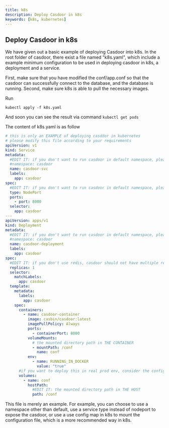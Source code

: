 ```yaml
---
title: k8s
description: Deploy Casdoor in k8s
keywords: [k8s, kubernetes]
---
```


## Deploy Casdoor in k8s
We have given out a basic example of deploying Casdoor into k8s. In the root folder of casdoor, there exist a file named "k8s.yaml", which include a example minimum configuration to be used in deploying casdoor in k8s, a deployment and a service.


First, make sure that you have modified the conf/app.conf so that the casdoor can successfully connect to the database, and the database is running. Second, make sure k8s is able to pull the necessary images. 

Run
```shell
kubectl apply -f k8s.yaml
```

And soon you can see the result via command `kubectl get pods`


The content of k8s.yaml is as follow
```yaml
# this is only an EXAMPLE of deploying casddor in kubernetes
# please modify this file according to your requirements
apiVersion: v1
kind: Service
metadata:
  #EDIT IT: if you don't want to run casdoor in default namespace, please modify this field
  #namespace: casdoor
  name: casdoor-svc
  labels:
    app: casdoor
spec:
  #EDIT IT: if you don't want to run casdoor in default namespace, please modify this filed
  type: NodePort
  ports:
    - port: 8000
  selector:
    app: casdoor
---
apiVersion: apps/v1
kind: Deployment
metadata:
  #EDIT IT: if you don't want to run casdoor in default namespace, please modify this field
  #namespace: casdoor
  name: casdoor-deployment
  labels:
    app: casdoor
spec:
  #EDIT IT: if you don't use redis, casdoor should not have multiple replicas
  replicas: 1
  selector:
    matchLabels:
      app: casdoor
  template:
    metadata:
      labels:
        app: casdoor
    spec:
      containers:
        - name: casdoor-container
          image: casbin/casdoor:latest
          imagePullPolicy: Always
          ports:
            - containerPort: 8000
          volumeMounts:
            # the mounted directory path in THE CONTAINER
            - mountPath: /conf
              name: conf
          env:       
            - name: RUNNING_IN_DOCKER
              value: "true"
      #if you want to deploy this in real prod env, consider the config map
      volumes:
        - name: conf
          hostPath:
            #EDIT IT: the mounted directory path in THE HOST
            path: /conf

```

This file is merely an example. For example, you can choose to use a namespace other than default, use a service type instead of nodeport to expose the casdoor, or use a use config map in k8s to mount the configuration file, which is a more recommended way in k8s. 

